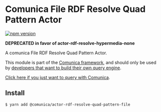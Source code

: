 # Comunica File RDF Resolve Quad Pattern Actor

[![npm version](https://badge.fury.io/js/%40comunica%2Factor-rdf-resolve-quad-pattern-file.svg)](https://www.npmjs.com/package/@comunica/actor-rdf-resolve-quad-pattern-file)

**DEPRECATED in favor of actor-rdf-resolve-hypermedia-none**

A comunica File RDF Resolve Quad Pattern Actor.

This module is part of the [Comunica framework](https://github.com/comunica/comunica),
and should only be used by [developers that want to build their own query engine](https://comunica.dev/docs/modify/).

[Click here if you just want to query with Comunica](https://comunica.dev/docs/query/).

## Install

```bash
$ yarn add @comunica/actor-rdf-resolve-quad-pattern-file
```
